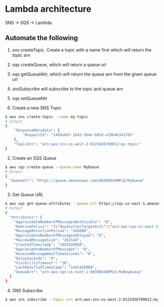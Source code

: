 # Lambda architecture

SNS -> SQS -> Lambda

## Automate the following


1. sns createTopic. Create a topic with a name first which will return the topic arn
2. sqs createQueue, which will return a queue url
3. sqs getQueueAttr, which will return the queue arn from the given queue url
4. snsSubscribe will subscribe to the topic and queue arn
5. sqs setQueueAttr


1. Create a new SNS Topic

```bash
$ aws sns create-topic --name my-topic
# output
{
    "ResponseMetadata": {
        "RequestId": "1469e8d7-1642-564e-b85d-a19b4b341f83"
    },
    "TopicArn": "arn:aws:sns:us-west-2:0123456789012:my-topic"
}
```

2. Create an SQS Queue
```bash
$ aws sqs create-queue --queue-name MyQueue
# Output
{
  "QueueUrl": "https://queue.amazonaws.com/80398EXAMPLE/MyQueue"
}
```

3. Get Queue URL

```bash
$ aws sqs get-queue-attributes --queue-url https://sqs.us-east-1.amazonaws.com/80398EXAMPLE/MyQueue --attribute-names All
# Output
{
  "Attributes": {
    "ApproximateNumberOfMessagesNotVisible": "0",
    "RedrivePolicy": "{\"deadLetterTargetArn\":\"arn:aws:sqs:us-east-1:80398EXAMPLE:MyDeadLetterQueue\",\"maxReceiveCount\":1000}",
    "MessageRetentionPeriod": "345600",
    "ApproximateNumberOfMessagesDelayed": "0",
    "MaximumMessageSize": "262144",
    "CreatedTimestamp": "1442426968",
    "ApproximateNumberOfMessages": "0",
    "ReceiveMessageWaitTimeSeconds": "0",
    "DelaySeconds": "0",
    "VisibilityTimeout": "30",
    "LastModifiedTimestamp": "1442426968",
    "QueueArn": "arn:aws:sqs:us-east-1:80398EXAMPLE:MyNewQueue"
  }
}
```

4. SNS Subscribe

```bash
$ aws sns subscribe --topic-arn arn:aws:sns:us-west-2:0123456789012:my-topic --protocol sqs --notification-endpoint arn:aws:sqs:us-east-1:80398EXAMPLE:MyNewQueue
```